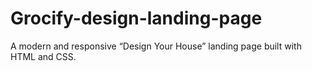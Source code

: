 # Grocify-design-landing-page
A modern and responsive “Design Your House” landing page built with HTML and CSS.
